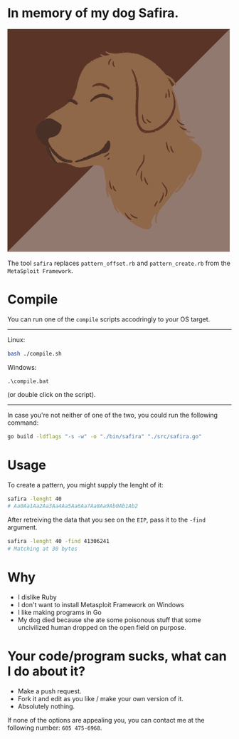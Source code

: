 # In memory of my dog Safira.

![logo of Safira, my dog](./logo.png)

The tool `safira` replaces `pattern_offset.rb` and `pattern_create.rb` from the `MetaSploit Framework`.

# Compile
You can run one of the `compile` scripts accodringly to your OS target.

---

Linux:

```bash
bash ./compile.sh
```

Windows: 
```batch
.\compile.bat
```
(or double click on the script).

---

In case you're not neither of one of the two, you could run the following command:

```bash
go build -ldflags "-s -w" -o "./bin/safira" "./src/safira.go"
```

# Usage

To create a pattern, you might supply the lenght of it:

```bash
safira -lenght 40
# Aa0Aa1Aa2Aa3Aa4Aa5Aa6Aa7Aa8Aa9Ab0Ab1Ab2
```

After retreiving the data that you see on the `EIP`, pass it to the `-find` argument.

```bash
safira -lenght 40 -find 41306241
# Matching at 30 bytes
```

# Why
- I dislike Ruby
- I don't want to install Metasploit Framework on Windows
- I like making programs in Go
- My dog died because she ate some poisonous stuff that some uncivilized human dropped on the open field on purpose. 

# Your code/program sucks, what can I do about it?
- Make a push request.
- Fork it and edit as you like / make your own version of it.
- Absolutely nothing.

If none of the options are appealing you, you can contact me at the following number: `605 475-6968`.


